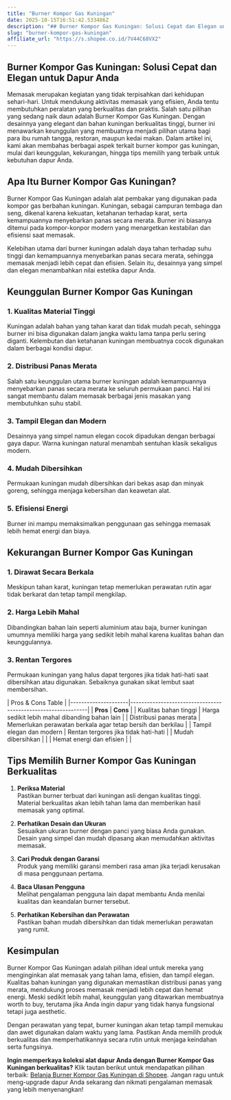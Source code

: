 ```yaml
---
title: "Burner Kompor Gas Kuningan"
date: 2025-10-15T16:51:42.533486Z
description: "## Burner Kompor Gas Kuningan: Solusi Cepat dan Elegan untuk Dapur Anda..."
slug: "burner-kompor-gas-kuningan"
affiliate_url: "https://s.shopee.co.id/7V44C68VX2"
---
```

## Burner Kompor Gas Kuningan: Solusi Cepat dan Elegan untuk Dapur Anda

Memasak merupakan kegiatan yang tidak terpisahkan dari kehidupan sehari-hari. Untuk mendukung aktivitas memasak yang efisien, Anda tentu membutuhkan peralatan yang berkualitas dan praktis. Salah satu pilihan yang sedang naik daun adalah Burner Kompor Gas Kuningan. Dengan desainnya yang elegant dan bahan kuningan berkualitas tinggi, burner ini menawarkan keunggulan yang membuatnya menjadi pilihan utama bagi para ibu rumah tangga, restoran, maupun kedai makan. Dalam artikel ini, kami akan membahas berbagai aspek terkait burner kompor gas kuningan, mulai dari keunggulan, kekurangan, hingga tips memilih yang terbaik untuk kebutuhan dapur Anda.

## Apa Itu Burner Kompor Gas Kuningan?

Burner Kompor Gas Kuningan adalah alat pembakar yang digunakan pada kompor gas berbahan kuningan. Kuningan, sebagai campuran tembaga dan seng, dikenal karena kekuatan, ketahanan terhadap karat, serta kemampuannya menyebarkan panas secara merata. Burner ini biasanya ditemui pada kompor-konpor modern yang menargetkan kestabilan dan efisiensi saat memasak.

Kelebihan utama dari burner kuningan adalah daya tahan terhadap suhu tinggi dan kemampuannya menyebarkan panas secara merata, sehingga memasak menjadi lebih cepat dan efisien. Selain itu, desainnya yang simpel dan elegan menambahkan nilai estetika dapur Anda.

## Keunggulan Burner Kompor Gas Kuningan

### 1. Kualitas Material Tinggi

Kuningan adalah bahan yang tahan karat dan tidak mudah pecah, sehingga burner ini bisa digunakan dalam jangka waktu lama tanpa perlu sering diganti. Kelembutan dan ketahanan kuningan membuatnya cocok digunakan dalam berbagai kondisi dapur.

### 2. Distribusi Panas Merata

Salah satu keunggulan utama burner kuningan adalah kemampuannya menyebarkan panas secara merata ke seluruh permukaan panci. Hal ini sangat membantu dalam memasak berbagai jenis masakan yang membutuhkan suhu stabil.

### 3. Tampil Elegan dan Modern

Desainnya yang simpel namun elegan cocok dipadukan dengan berbagai gaya dapur. Warna kuningan natural menambah sentuhan klasik sekaligus modern.

### 4. Mudah Dibersihkan

Permukaan kuningan mudah dibersihkan dari bekas asap dan minyak goreng, sehingga menjaga kebersihan dan keawetan alat.

### 5. Efisiensi Energi

Burner ini mampu memaksimalkan penggunaan gas sehingga memasak lebih hemat energi dan biaya.

## Kekurangan Burner Kompor Gas Kuningan

### 1. Dirawat Secara Berkala

Meskipun tahan karat, kuningan tetap memerlukan perawatan rutin agar tidak berkarat dan tetap tampil mengkilap.

### 2. Harga Lebih Mahal

Dibandingkan bahan lain seperti aluminium atau baja, burner kuningan umumnya memiliki harga yang sedikit lebih mahal karena kualitas bahan dan keunggulannya.

### 3. Rentan Tergores

Permukaan kuningan yang halus dapat tergores jika tidak hati-hati saat dibersihkan atau digunakan. Sebaiknya gunakan sikat lembut saat membersihan.

| Pros & Cons Table |
|---------------------|--------------------------------------------------------------|
| **Pros**          | **Cons**                                                     |
| Kualitas bahan tinggi | Harga sedikit lebih mahal dibanding bahan lain             |
| Distribusi panas merata | Memerlukan perawatan berkala agar tetap bersih dan berkilau |
| Tampil elegan dan modern | Rentan tergores jika tidak hati-hati                        |
| Mudah dibersihkan |                                           |
| Hemat energi dan efisien |                                           |

## Tips Memilih Burner Kompor Gas Kuningan Berkualitas

1. **Periksa Material**  
Pastikan burner terbuat dari kuningan asli dengan kualitas tinggi. Material berkualitas akan lebih tahan lama dan memberikan hasil memasak yang optimal.

2. **Perhatikan Desain dan Ukuran**  
Sesuaikan ukuran burner dengan panci yang biasa Anda gunakan. Desain yang simpel dan mudah dipasang akan memudahkan aktivitas memasak.

3. **Cari Produk dengan Garansi**  
Produk yang memiliki garansi memberi rasa aman jika terjadi kerusakan di masa penggunaan pertama.

4. **Baca Ulasan Pengguna**  
Melihat pengalaman pengguna lain dapat membantu Anda menilai kualitas dan keandalan burner tersebut.

5. **Perhatikan Kebersihan dan Perawatan**  
Pastikan bahan mudah dibersihkan dan tidak memerlukan perawatan yang rumit.

## Kesimpulan

Burner Kompor Gas Kuningan adalah pilihan ideal untuk mereka yang menginginkan alat memasak yang tahan lama, efisien, dan tampil elegan. Kualitas bahan kuningan yang digunakan memastikan distribusi panas yang merata, mendukung proses memasak menjadi lebih cepat dan hemat energi. Meski sedikit lebih mahal, keunggulan yang ditawarkan membuatnya worth to buy, terutama jika Anda ingin dapur yang tidak hanya fungsional tetapi juga aesthetic.

Dengan perawatan yang tepat, burner kuningan akan tetap tampil memukau dan awet digunakan dalam waktu yang lama. Pastikan Anda memilih produk berkualitas dan memperhatikannya secara rutin untuk menjaga keindahan serta fungsinya.

**Ingin memperkaya koleksi alat dapur Anda dengan Burner Kompor Gas Kuningan berkualitas?** Klik tautan berikut untuk mendapatkan pilihan terbaik: [Belanja Burner Kompor Gas Kuningan di Shopee](https://s.shopee.co.id/7V44C68VX2). Jangan ragu untuk meng-upgrade dapur Anda sekarang dan nikmati pengalaman memasak yang lebih menyenangkan!